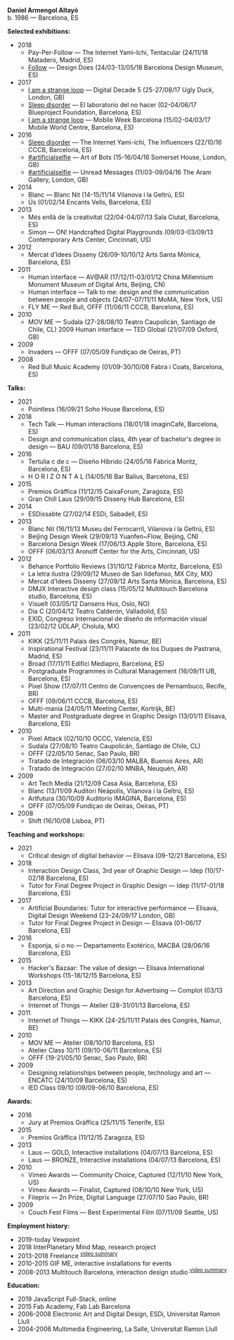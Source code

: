 **Daniel Armengol Altayó**  
b. 1986 — Barcelona, ES

**Selected exhibitions:**
- 2018 
    - Pay-Per-Follow — The Internet Yami-Ichi, Tentacular (24/11/18 Matadero, Madrid, ES) 
    - [Follow](https://armengol-altayo.com/follow) — Design Does (24/03-13/05/18 Barcelona Design Museum, ES)
- 2017 
    - [I am a strange loop](https://armengol-altayo.com/iamastrangeloop) — Digital Decade 5 (25-27/08/17 Ugly Duck, London, GB)
    - [Sleep disorder](https://armengol-altayo.com/sleepdisorder) — El laboratorio del no hacer (02-04/06/17 Blueproject Foundation,
Barcelona, ES)
    - [I am a strange loop](https://armengol-altayo.com/iamastrangeloop) — Mobile Week Barcelona (15/02-04/03/17 Mobile World Centre,
Barcelona, ES)
- 2016 
    - [Sleep disorder](https://armengol-altayo.com/sleepdisorder) — The Internet Yami-ichi, The Influencers (22/10/16 CCCB, Barcelona,
ES)
    - [#artificialselfie](https://armengol-altayo.com/artificialselfie) — Art of Bots (15-16/04/16 Somerset House, London, GB)
    - [#artificialselfie](https://armengol-altayo.com/artificialselfie) — Unread Messages (11/03-09/04/16 The Aram Gallery, London, GB) 
- 2014 
    - Blanc — Blanc Nit (14-15/11/14 Vilanova i la Geltrú, ES)
    - Ús (01/02/14 Encants Vells, Barcelona, ES)
- 2013 
    - Més enllà de la creativitat (22/04-04/07/13 Sala Ciutat, Barcelona, ES)
    - Simon — ON! Handcrafted Digital Playgrounds (09/03-03/09/13 Contemporary Arts
Center, Cincinnati, US)
- 2012 
    - Mercat d’Idees Disseny (26/09-10/10/12 Arts Santa Mònica, Barcelona, ES)
- 2011 
    - Human interface — AV@AR (17/12/11-03/01/12 China Millennium Monument Museum of
Digital Arts, Beijing, CN)
    - Human interface — Talk to me: design and the communication between people and
objects (24/07-07/11/11 MoMA, New York, US)
    - FLY ME — Red Bull, OFFF (11/06/11 CCCB, Barcelona, ES)
- 2010 
    - MOV ME — Sudala (27-28/08/10 Teatro Caupolicán, Santiago de Chile, CL) 2009 Human interface — TED Global (21/07/09 Oxford, GB)
- 2009 
    - Invaders — OFFF (07/05/09 Fundiçao de Oeiras, PT)
- 2008 
    - Red Bull Music Academy (01/09-30/10/08 Fabra i Coats, Barcelona, ES)

**Talks:**
- 2021
    - Pointless (16/09/21 Soho House Barcelona, ES)
- 2018 
    - Tech Talk — Human interactions (18/01/18 imaginCafé, Barcelona, ES)
    - Design and communication class, 4th year of bachelor's degree in design — BAU
(09/01/18 Barcelona, ES)
- 2016 
    - Tertulia c de c — Diseño Híbrido (24/05/16 Fàbrica Moritz, Barcelona, ES)
    - H O R I Z O N T A L (14/05/16 Bar Balius, Barcelona, ES)
- 2015 
    - Premios Gràffica (11/12/15 CaixaForum, Zaragoza, ES)
    - Gran Chill Laus (29/09/15 Disseny Hub Barcelona, ES)
- 2014 
    - ESDissabte (27/02/14 ESDi, Sabadell, ES)
- 2013 
    - Blanc Nit (16/11/13 Museu del Ferrocarril, Vilanova i la Geltrú, ES)
    - Beijing Design Week (29/09/13 Yuanfen~Flow, Beijing, CN)
    - Barcelona Design Week (17/06/13 Apple Store, Barcelona, ES)
    - OFFF (06/03/13 Aronoff Center for the Arts, Cincinnati, US)
- 2012 
    - Behance Portfolio Reviews (31/10/12 Fàbrica Moritz, Barcelona, ES)
    - La letra ilustra (29/09/12 Museo de San Ildefonso, MX City, MX)
    - Mercat d’Idees Disseny (27/09/12 Arts Santa Mònica, Barcelona, ES)
    - DMJX Interactive design class (15/05/12 Multitouch Barcelona studio, Barcelona, ES) 
    - Visuelt (03/05/12 Dansens Hus, Oslo, NO)
    - Día C (20/04/12 Teatro Calderón, Valladolid, ES)
    - EXID, Congreso internacional de diseño de información visual (23/02/12 UDLAP, Cholula, MX)
- 2011 
    - KIKK (25/11/11 Palais des Congrès, Namur, BE)
    - Inspirational Festival (23/11/11 Palacete de los Duques de Pastrana, Madrid, ES) 
    - Broad (17/11/11 Edifici Mediapro, Barcelona, ES)
    - Postgraduate Programmes in Cultural Management (16/09/11 UB, Barcelona, ES) 
    - Pixel Show (17/07/11 Centro de Convençoes de Pernambuco, Recife, BR)
    - OFFF (09/06/11 CCCB, Barcelona, ES)
    - Multi-mania (24/05/11 Meeting Center, Kortrijk, BE)
    - Master and Postgraduate degree in Graphic Design (13/01/11 Elisava, Barcelona, ES) 
- 2010 
    - Pixel Attack (02/10/10 OCCC, Valencia, ES)
    - Sudala (27/08/10 Teatro Caupolicán, Santiago de Chile, CL)
    - OFFF (22/05/10 Senac, Sao Paulo, BR)
    - Tratado de Integración (06/03/10 MALBA, Buenos Aires, AR)
    - Tratado de Integración (27/02/10 MNBA, Neuquén, AR)
- 2009 
    - Art Tech Media (21/12/09 Casa Asia, Barcelona, ES)
    - Blanc (13/11/09 Auditori Neàpolis, Vilanova i la Geltrú, ES)
    - Artfutura (30/10/09 Auditorio IMAGINA, Barcelona, ES)
    - OFFF (07/05/09 Fundiçao de Oeiras, Oeiras, PT)
- 2008 
    - Shift (16/10/08 Lisboa, PT)

**Teaching and workshops:**
- 2021
    - Crítical design of digital behavior — Elisava (09-12/21 Barcelona, ES)
- 2018 
    - Interaction Design Class, 3rd year of Graphic Design — Idep (10/17-02/18 Barcelona, ES)
    - Tutor for Final Degree Project in Graphic Design — Idep (11/17-01/18 Barcelona, ES) 
- 2017
    - Artificial Boundaries: Tutor for interactive performance — Elisava, Digital Design
Weekend (23-24/09/17 London, GB)
    - Tutor for Final Degree Project in Design — Elisava (01-06/17 Barcelona, ES)
- 2016 
    - Esponja, sí o no — Departamento Exotérico, MACBA (28/06/16 Barcelona, ES)
- 2015 
    - Hacker's Bazaar: The value of design — Elisava International Workshops (15-18/12/15
Barcelona, ES)
- 2013 
    - Art Direction and Graphic Design for Advertising — Complot (03/13 Barcelona, ES) 
    - Internet of Things — Atelier (28-31/01/13 Barcelona, ES)
- 2011 
    - Internet of Things — KIKK (24-25/11/11 Palais des Congrès, Namur, BE)
- 2010 
    - MOV ME — Atelier (08/10/10 Barcelona, ES)
    - Atelier Class 10/11 (09/10-06/11 Barcelona, ES)
    - OFFF (19-21/05/10 Senac, Sao Paulo, BR)
- 2009 
    - Designing relationships between people, technology and art — ENCATC (24/10/09
Barcelona, ES)
    - IED Class 09/10 (09/09-06/10 Barcelona, ES)

**Awards:**
- 2016 
    - Jury at Premios Gràffica (25/11/15 Tenerife, ES)
- 2015 
    - Premios Gràffica (11/12/15 Zaragoza, ES)
- 2013 
    - Laus — GOLD, Interactive installations (04/07/13 Barcelona, ES)
    - Laus — BRONZE, Interactive installations (04/07/13 Barcelona, ES)
- 2010 
    - Vimeo Awards — Community Choice, Captured (12/11/10 New York, US) 
    - Vimeo Awards — Finalist, Captured (08/10/10 New York, US)
    - Fileprix — 2n Prize, Digital Language (27/07/10 Sao Paulo, BR)
- 2009 
    - Couch Fest Films — Best Experimental Film (07/11/09 Seattle, US)

**Employment history:**
- 2019-today Vewpoint
- 2018 InterPlanetary Mind Map, research project
- 2013-2018 Freelance <sup>[video summary](https://www.youtube.com/watch?v=HDw3ZGR1gFw)</sup>
- 2010-2015 GIF ME, interactive installations for events
- 2008-2013 Multitouch Barcelona, interaction design studio <sup>[video summary](https://www.youtube.com/watch?v=S13tjz6TKek)</sup>

**Education:**
- 2019 JavaScript Full-Stack, online
- 2015 Fab Academy, Fab Lab Barcelona
- 2006-2008 Electronic Art and Digital Design, ESDi, Universitat Ramon Llull
- 2004-2006 Multimedia Engineering, La Salle, Universitat Ramon Llull

